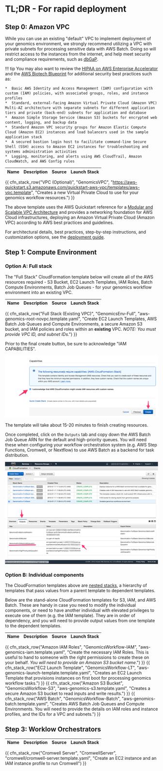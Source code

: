 # TL;DR - For rapid deployment

## Step 0: Amazon VPC

While you can use an existing "default" VPC to implement deployment of your genomics environment, we strongly recommend utilizing a VPC with private subnets for processing sensitive data with AWS Batch. Doing so will restrict access to the instances from the internet, and help meet security and compliance requirements, such as [dbGaP](http://j.mp/aws-dbgap).


!!! tip
    You may also want to review the [HIPAA on AWS Enterprise Accelerator](https://aws.amazon.com/quickstart/architecture/accelerator-hipaa/) and the [AWS Biotech Blueprint](https://aws.amazon.com/quickstart/biotech-blueprint/core/) for additional security best practices such as:

    *  Basic AWS Identity and Access Management (IAM) configuration with custom (IAM) policies, with associated groups, roles, and instance profiles
    *  Standard, external-facing Amazon Virtual Private Cloud (Amazon VPC) Multi-AZ architecture with separate subnets for different application tiers and private (back-end) subnets for application and database
    *  Amazon Simple Storage Service (Amazon S3) buckets for encrypted web content, logging, and backup data
    *  Standard Amazon VPC security groups for Amazon Elastic Compute Cloud (Amazon EC2) instances and load balancers used in the sample application stack
    *  A secured bastion login host to facilitate command-line Secure Shell (SSH) access to Amazon EC2 instances for troubleshooting and systems administration activities
    *  Logging, monitoring, and alerts using AWS CloudTrail, Amazon CloudWatch, and AWS Config rules

| Name | Description | Source | Launch Stack |
| -- | -- | :--: | :--: |
{{ cfn_stack_row("VPC (Optional)", "GenomicsVPC", "https://aws-quickstart.s3.amazonaws.com/quickstart-aws-vpc/templates/aws-vpc.template", "Creates a new Virtual Private Cloud to use for your genomics workflow resources.") }}

The above template uses the AWS Quickstart reference for a [Modular and Scalable VPC Architecture](https://aws.amazon.com/quickstart/architecture/vpc/) and provides a networking foundation for AWS Cloud infrastructures, deploying an Amazon Virtual Private Cloud (Amazon VPC) according to AWS best practices and guidelines.

For architectural details, best practices, step-by-step instructions, and customization options, see the [deployment guide](https://fwd.aws/9VdxN).

## Step 1: Compute Environment

### Option A: Full stack

The "Full Stack" CloudFormation template below will create all of the AWS resources required - S3 Bucket, EC2 Launch Templates, IAM Roles, Batch Compute Environments, Batch Job Queues - for your genomics workflow environment into an existing VPC.

| Name | Description | Source | Launch Stack |
| -- | -- | :--: | :--: |
{{ cfn_stack_row("Full Stack (Existing VPC)", "GenomicsEnv-Full", "aws-genomics-root-novpc.template.yaml", "Create EC2 Launch Templates, AWS Batch Job Queues and Compute Environments, a secure Amazon S3 bucket, and IAM policies and roles within an **existing** VPC. _NOTE: You must provide VPC ID, and subnet IDs_.") }}

Prior to the final create button, be sure to acknowledge "IAM CAPABILITIES".

![CloudFormation web console wizard IAM capabilities](./images/root-vpc-4.png)

The template will take about 15-20 minutes to finish creating resources.

Once completed, click on the `Outputs` tab and copy down the AWS Batch Job Queue ARN for the default and high-priority queues. You will need these when configuring your workflow orchestration system (e.g. AWS Step Functions, Cromwell, or Nextflow) to use AWS Batch as a backend for task distribution.

![CloudFormation web console wizard output job queue ARN](./images/root-vpc-5.png)

### Option B: Individual components

The CloudFormation templates above are [nested stacks](https://docs.aws.amazon.com/AWSCloudFormation/latest/UserGuide/using-cfn-nested-stacks.html), a hierarchy of templates that pass values from a parent template to dependent templates.

Below are the stand-alone CloudFormation templates for S3, IAM, and AWS Batch. These are handy in case you need to modify the individual components, or need to have another individual with elevated privileges to execute one of them (e.g. the IAM template). They are in order of dependency, and you will need to provide output values from one template to the dependent templates.

| Name | Description | Source | Launch Stack |
| -- | -- | :--: | :--: |
{{ cfn_stack_row("Amazon IAM Roles", "GenomicsWorkflow-IAM", "aws-genomics-iam.template.yaml", "Create the necessary IAM Roles. This is useful to hand to someone with the right permissions to create these on your behalf. _You will need to provide an Amazon S3 bucket name_.") }}
{{ cfn_stack_row("EC2 Launch Template", "GenomicsWorkflow-LT", "aws-genomics-launch-template.template.yaml", "Creates an EC2 Launch Template that provisions instances on first boot for processing genomics workflow tasks.") }}
{{ cfn_stack_row("Amazon S3 Bucket", "GenomicsWorkflow-S3", "aws-genomics-s3.template.yaml", "Creates a secure Amazon S3 bucket to read inputs and write results.") }}
{{ cfn_stack_row("AWS Batch", "GenomicsWorkflow-Batch", "aws-genomics-batch.template.yaml", "Creates AWS Batch Job Queues and Compute Environments. You will need to provide the details on IAM roles and instance profiles, and the IDs for a VPC and subnets.") }}

## Step 3: Worklow Orchestrators

| Name | Description | Source | Launch Stack |
| -- | -- | :--: | :--: |
{{ cfn_stack_row("Cromwell Server", "CromwellServer", "cromwell/cromwell-server.template.yaml", "Create an EC2 instance and an IAM instance profile to run Cromwell") }}


